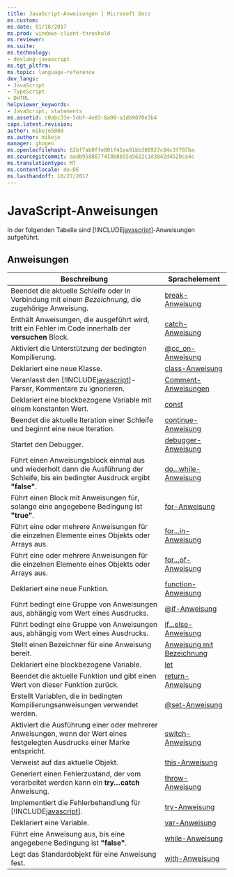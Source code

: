 ```yaml
---
title: JavaScript-Anweisungen | Microsoft Docs
ms.custom: 
ms.date: 01/18/2017
ms.prod: windows-client-threshold
ms.reviewer: 
ms.suite: 
ms.technology:
- devlang-javascript
ms.tgt_pltfrm: 
ms.topic: language-reference
dev_langs:
- JavaScript
- TypeScript
- DHTML
helpviewer_keywords:
- JavaScript, statements
ms.assetid: c0abc33e-5ebf-4e83-8a08-a1db9070e3b4
caps.latest.revision: 
author: mikejo5000
ms.author: mikejo
manager: ghogen
ms.openlocfilehash: 62bf7ab0ffe801f41ea91bb308927c84c3f787ba
ms.sourcegitcommit: aadb9588877418b8b55a5612c1d3842d4520ca4c
ms.translationtype: MT
ms.contentlocale: de-DE
ms.lasthandoff: 10/27/2017
---
```

# <a name="javascript-statements"></a>JavaScript-Anweisungen
In der folgenden Tabelle sind [!INCLUDE[javascript](../../javascript/includes/javascript-md.md)]-Anweisungen aufgeführt.  
  
## <a name="statements"></a>Anweisungen  
  
|Beschreibung|Sprachelement|  
|-----------------|----------------------|  
|Beendet die aktuelle Schleife oder in Verbindung mit einem *Bezeichnung*, die zugehörige Anweisung.|[break-Anweisung](../../javascript/reference/break-statement-javascript.md)|  
|Enthält Anweisungen, die ausgeführt wird, tritt ein Fehler im Code innerhalb der **versuchen** Block.|[catch-Anweisung](../../javascript/reference/try-dot-dot-dot-catch-dot-dot-dot-finally-statement-javascript.md)|  
|Aktiviert die Unterstützung der bedingten Kompilierung.|[@cc_on-Anweisung](../../javascript/reference/at-cc-on-statement-javascript.md)|  
|Deklariert eine neue Klasse.|[class-Anweisung](../../javascript/reference/class-statement-javascript.md)|  
|Veranlasst den [!INCLUDE[javascript](../../javascript/includes/javascript-md.md)]-Parser, Kommentare zu ignorieren.|[Comment-Anweisungen](../../javascript/reference/comment-statements-javascript.md)|  
|Deklariert eine blockbezogene Variable mit einem konstanten Wert.|[const](../../javascript/reference/const-statement-javascript.md)|  
|Beendet die aktuelle Iteration einer Schleife und beginnt eine neue Iteration.|[continue-Anweisung](../../javascript/reference/continue-statement-javascript.md)|  
|Startet den Debugger.|[debugger-Anweisung](../../javascript/reference/debugger-statement-javascript.md)|  
|Führt einen Anweisungsblock einmal aus und wiederholt dann die Ausführung der Schleife, bis ein bedingter Ausdruck ergibt **"false"**.|[do...while-Anweisung](../../javascript/reference/do-dot-dot-dot-while-statement-javascript.md)|  
|Führt einen Block mit Anweisungen für, solange eine angegebene Bedingung ist **"true"**.|[for-Anweisung](../../javascript/reference/for-statement-javascript.md)|  
|Führt eine oder mehrere Anweisungen für die einzelnen Elemente eines Objekts oder Arrays aus.|[for...in-Anweisung](../../javascript/reference/for-dot-dot-dot-in-statement-javascript.md)|  
|Führt eine oder mehrere Anweisungen für die einzelnen Elemente eines Objekts oder Arrays aus.|[for...of-Anweisung](../../javascript/reference/for-dot-dot-dot-of-statement-javascript.md)|  
|Deklariert eine neue Funktion.|[function-Anweisung](../../javascript/reference/function-statement-javascript.md)|  
|Führt bedingt eine Gruppe von Anweisungen aus, abhängig vom Wert eines Ausdrucks.|[@if-Anweisung](../../javascript/reference/at-if-statement-javascript.md)|  
|Führt bedingt eine Gruppe von Anweisungen aus, abhängig vom Wert eines Ausdrucks.|[if...else-Anweisung](../../javascript/reference/if-dot-dot-dot-else-statement-javascript.md)|  
|Stellt einen Bezeichner für eine Anweisung bereit.|[Anweisung mit Bezeichnung](../../javascript/reference/labeled-statement-javascript.md)|  
|Deklariert eine blockbezogene Variable.|[let](../../javascript/reference/let-statement-javascript.md)|  
|Beendet die aktuelle Funktion und gibt einen Wert von dieser Funktion zurück.|[return-Anweisung](../../javascript/reference/return-statement-javascript.md)|  
|Erstellt Variablen, die in bedingten Kompilierungsanweisungen verwendet werden.|[@set-Anweisung](../../javascript/reference/at-set-statement-javascript.md)|  
|Aktiviert die Ausführung einer oder mehrerer Anweisungen, wenn der Wert eines festgelegten Ausdrucks einer Marke entspricht.|[switch-Anweisung](../../javascript/reference/switch-statement-javascript.md)|  
|Verweist auf das aktuelle Objekt.|[this-Anweisung](../../javascript/reference/this-statement-javascript.md)|  
|Generiert einen Fehlerzustand, der vom verarbeitet werden kann ein **try…catch** Anweisung.|[throw-Anweisung](../../javascript/reference/throw-statement-javascript.md)|  
|Implementiert die Fehlerbehandlung für [!INCLUDE[javascript](../../javascript/includes/javascript-md.md)].|[try-Anweisung](../../javascript/reference/try-dot-dot-dot-catch-dot-dot-dot-finally-statement-javascript.md)|  
|Deklariert eine Variable.|[var-Anweisung](../../javascript/reference/var-statement-javascript.md)|  
|Führt eine Anweisung aus, bis eine angegebene Bedingung ist **"false"**.|[while-Anweisung](../../javascript/reference/while-statement-javascript.md)|  
|Legt das Standardobjekt für eine Anweisung fest.|[with-Anweisung](../../javascript/reference/with-statement-javascript.md)|